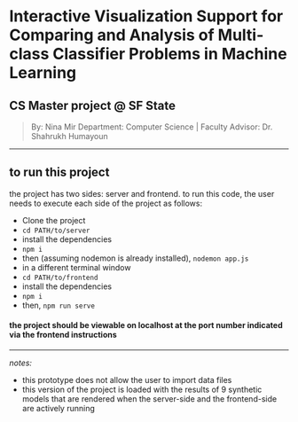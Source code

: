 # Interactive Visualization Support for Comparing and Analysis of Multi-class Classifier Problems in Machine Learning
## CS Master project @ SF State 
> By: Nina Mir
Department: Computer Science |
Faculty Advisor: Dr. Shahrukh Humayoun

---
## to run this project

the project has two sides: server and frontend. to run this code, the user needs to execute each side of the project as follows:

- Clone the project
- `cd PATH/to/server`
- install the dependencies
- `npm i`
- then (assuming nodemon is already installed), `nodemon app.js` 
- in a different terminal window
- `cd PATH/to/frontend`
- install the dependencies
- `npm i`
-  then, `npm run serve`

#### the project should be viewable on localhost at the port number indicated via the frontend instructions
---
*notes:*
- this prototype does not allow the user to import data files
- this version of the project is loaded with the results of 9 synthetic models that are rendered when the server-side and the frontend-side are actively running
